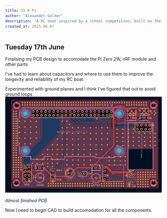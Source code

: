 ```yaml
---
title: SS R-Pi
author: "Alexander Golder"
description: "A RC boat inspired by a school competition, built on the Raspberry Pi platform"
created_at: 2025-06-07
---
```


## Tuesday 17th June
Finalising my PCB design to accomodate the Pi Zero 2W, nRF module and other parts

I've had to learn about capacitors and where to use them to improve the longevity and reliability of my RC boat. 

Experimented with ground planes and I think I've figured that out to avoid ground loops
![PCB View](/img/pcb.png)

_Almost finished PCB_

Now I need to begin CAD to build accomodation for all the components.
